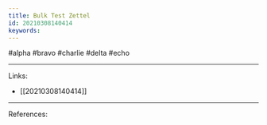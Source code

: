 ```yaml
---
title: Bulk Test Zettel
id: 20210308140414
keywords:
---
```

#alpha #bravo #charlie #delta #echo

---
Links:

- [[20210308140414]]

---
References:
